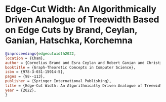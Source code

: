 # Edge-Cut Width: An Algorithmically Driven Analogue of Treewidth Based on Edge Cuts by Brand, Ceylan, Ganian, Hatschka, Korchemna

```bibtex
@inproceedings{edgecutwidth2022,
location = {Cham},
author = {Cornelius Brand and Esra Ceylan and Robert Ganian and Christian Hatschka and Viktoriia Korchemna},
booktitle = {Graph-Theoretic Concepts in Computer Science},
isbn = {978-3-031-15914-5},
pages = {98--113},
publisher = {Springer International Publishing},
title = {Edge-Cut Width: An Algorithmically Driven Analogue of Treewidth Based on Edge Cuts},
year = {2022},
}
```